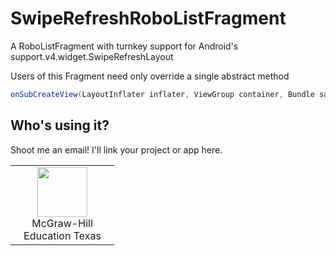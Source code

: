 SwipeRefreshRoboListFragment
============================

A RoboListFragment with turnkey support for Android's support.v4.widget.SwipeRefreshLayout


Users of this Fragment need only override a single abstract method 

```java
onSubCreateView(LayoutInflater inflater, ViewGroup container, Bundle savedInstanceState)
```
            
Who's using it?
--
Shoot me an email! I'll link your project or app here.

<table>
    <tr>
        <td width="150" align="center">
            <a title="McGraw-Hill Education Texas" href="https://play.google.com/store/apps/details?id=com.mheducation.cedmobile&hl=en" rel="nofollow"><img src="http://i.imgur.com/o0qKBK4.png" width="80" height="80"></a>
            <br>
            McGraw-Hill Education Texas
        </td>
    </tr>
</table>
